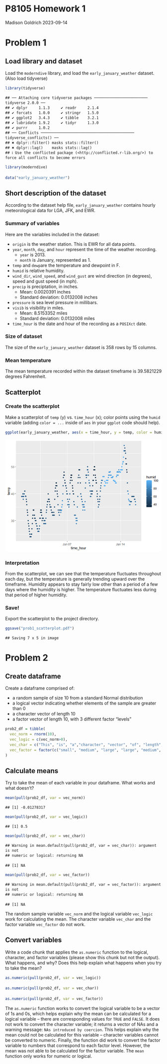 P8105 Homework 1
================
Madison Goldrich
2023-09-14

# Problem 1

## Load library and dataset

Load the `moderndive` library, and load the `early_january_weather`
dataset. (Also load tidyverse)

``` r
library(tidyverse)
```

    ## ── Attaching core tidyverse packages ──────────────────────── tidyverse 2.0.0 ──
    ## ✔ dplyr     1.1.3     ✔ readr     2.1.4
    ## ✔ forcats   1.0.0     ✔ stringr   1.5.0
    ## ✔ ggplot2   3.4.3     ✔ tibble    3.2.1
    ## ✔ lubridate 1.9.2     ✔ tidyr     1.3.0
    ## ✔ purrr     1.0.2     
    ## ── Conflicts ────────────────────────────────────────── tidyverse_conflicts() ──
    ## ✖ dplyr::filter() masks stats::filter()
    ## ✖ dplyr::lag()    masks stats::lag()
    ## ℹ Use the conflicted package (<http://conflicted.r-lib.org/>) to force all conflicts to become errors

``` r
library(moderndive)

data("early_january_weather")
```

## Short description of the dataset

According to the dataset help file, `early_january_weather` contains
hourly meteorological data for LGA, JFK, and EWR.

### Summary of variables

Here are the variables included in the dataset:

- `origin` is the weather station. This is EWR for all data points.
- `year`, `month`, `day`, and `hour` represent the time of the weather
  recording.
  - `year` is 2013.
  - `month` is January, represented as 1.
- `temp` and `dewp`are the temperature and dewpoint in F.
- `humid` is relative humidity.
- `wind_dir`, `wind_speed`, and `wind_gust` are wind direction (in
  degrees), speed and gust speed (in mph).
- `precip` is preciptation, in inches.
  - Mean: 0.0020391 inches
  - Standard deviation: 0.0132008 inches
- `pressure` is sea level pressure in millibars.
- `visib` is visibility in miles.
  - Mean: 8.5153352 miles
  - Standard deviation: 0.0132008 miles
- `time_hour` is the date and hour of the recording as a `POSIXct` date.

### Size of dataset

The size of the `early_january_weather` dataset is 358 rows by 15
columns.

### Mean temperature

The mean temperature recorded within the dataset timeframe is 39.5821229
degrees Fahrenheit.

## Scatterplot

### Create the scatterplot

Make a scatterplot of `temp` (y) vs. `time_hour` (x); color points using
the `humid` variable (adding `color = ...` inside of `aes` in your
`ggplot` code should help).

``` r
ggplot(early_january_weather, aes(x = time_hour, y = temp, color = humid)) + geom_point()
```

![](p8105_hw1_mpg2166_files/figure-gfm/unnamed-chunk-2-1.png)<!-- -->

### Interpretation

From the scatterplot, we can see that the temperature fluctuates
throughout each day, but the temperature is generally trending upward
over the timeframe. Humidity appears to stay fairly low other than a
period of a few days where the humidity is higher. The temperature
fluctuates less during that period of higher humidity.

### Save!

Export the scatterplot to the project directory.

``` r
ggsave("prob1_scatterplot.pdf")
```

    ## Saving 7 x 5 in image

# Problem 2

## Create dataframe

Create a dataframe comprised of:

- a random sample of size 10 from a standard Normal distribution
- a logical vector indicating whether elements of the sample are greater
  than 0
- a character vector of length 10
- a factor vector of length 10, with 3 different factor “levels”

``` r
prob2_df = tibble(
  vec_norm = rnorm(10),
  vec_logic = c(vec_norm>0),
  vec_char = c("This", "is", "a","character", "vector", "of", "length", "ten", "haha", "yay!"),
  vec_factor = factor(c("small", "medium", "large", "large", "medium", "small", "medium", "large", "small", "small"))
)
```

## Calculate means

Try to take the mean of each variable in your dataframe. What works and
what doesn’t?

``` r
mean(pull(prob2_df, var = vec_norm))
```

    ## [1] -0.01278317

``` r
mean(pull(prob2_df, var = vec_logic))
```

    ## [1] 0.5

``` r
mean(pull(prob2_df, var = vec_char))
```

    ## Warning in mean.default(pull(prob2_df, var = vec_char)): argument is not
    ## numeric or logical: returning NA

    ## [1] NA

``` r
mean(pull(prob2_df, var = vec_factor))
```

    ## Warning in mean.default(pull(prob2_df, var = vec_factor)): argument is not
    ## numeric or logical: returning NA

    ## [1] NA

The random sample variable `vec_norm` and the logical variable
`vec_logic` work for calculating the mean. The character variable
`vec_char` and the factor variable `vec_factor` do not work.

## Convert variables

Write a code chunk that applies the `as.numeric` function to the
logical, character, and factor variables (please show this chunk but not
the output). What happens, and why? Does this help explain what happens
when you try to take the mean?

``` r
as.numeric(pull(prob2_df, var = vec_logic))

as.numeric(pull(prob2_df, var = vec_char))

as.numeric(pull(prob2_df, var = vec_factor))
```

The `as.numeric` function works to convert the logical variable to be a
vector of 1s and 0s, which helps explain why the mean can be calculated
for a logical variable – there are corresponding values for `TRUE` and
`FALSE`. It does not work to convert the character variable; it returns
a vector of NAs and a warning message: `NAs introduced by coercion`.
This helps explain why the mean could not be calculated for this
variable – character variables cannot be converted to numeric. Finally,
the function did work to convert the factor variable to numbers that
correspond to each factor level. However, the mean was not able to be
calculated for the factor variable. The `mean` function only works for
numeric or logical.
